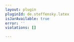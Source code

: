 ```yaml
---
layout: plugin
pluginId: de.steffensky.latex
isJarAvailable: true
error: ''
violations: []

---
```

